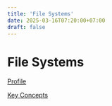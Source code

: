 ```yaml
---
title: 'File Systems'
date: 2025-03-16T07:20:00+07:00
draft: false
---
```


# File Systems

[Profile](./profile/)

[Key Concepts](./key-concepts/)
